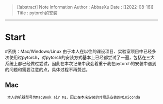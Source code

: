 > [!abstract] Note Information
> Author : AbbasXu
> Date : [[2022-08-16]]
> Title : pytorch的安装

---
# Start
#系统：Mac/Windows/Linux
	由于本人在以往的课设项目、实验室项目中已经多次使用过pytorch，对pytorch的安装方式基本上已经都尝试了一遍，包括在三大系统上都已经做过尝试，因此在本次记录中我会着重于我在pytorch的安装中遇到的问题和需要注意的点，具体过程不再赘述。
## Mac
	 本人的机器型号为MacBook air M1，因此在本来安装的时候是安装的Miniconda
	